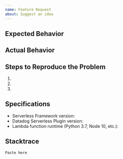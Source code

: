 ```yaml
---
name: Feature Request
about: Suggest an idea
---
```


## Expected Behavior


## Actual Behavior


## Steps to Reproduce the Problem

  1.
  1.
  1.

## Specifications

  - Serverless Framework version: 
  - Datadog Serverless Plugin version: 
  - Lambda function runtime (Python 3.7, Node 10, etc.): 
  
## Stacktrace
  
  ```
  Paste here
  ```